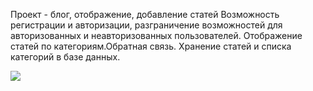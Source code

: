Проект - блог, отображение, добавление статей
Возможность регистрации и авторизации, разграничение возможностей для
авторизованных и неавторизованных пользователей.
Отображение статей по категориям.Обратная связь.
Хранение статей и списка категорий в базе данных.

![](https://github.com/AlinaZoloeva/liloxz/blob/main/coolsite/static/women/images/%D0%93%D0%BB%D0%B0%D0%B2%D0%BD%D0%B0%D1%8F-%D1%81%D1%82%D1%80%D0%B0%D0%BD%D0%B8%D1%86%D0%B0.gifhttps://github.com/AlinaZoloeva/liloxz/blob/main/coolsite/static/women/images/%D0%93%D0%BB%D0%B0%D0%B2%D0%BD%D0%B0%D1%8F-%D1%81%D1%82%D1%80%D0%B0%D0%BD%D0%B8%D1%86%D0%B0.gif)
